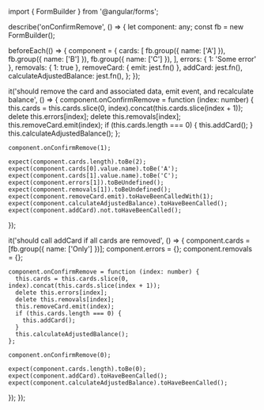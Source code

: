 import { FormBuilder } from '@angular/forms';

describe('onConfirmRemove', () => {
  let component: any;
  const fb = new FormBuilder();

  beforeEach(() => {
    component = {
      cards: [
        fb.group({ name: ['A'] }),
        fb.group({ name: ['B'] }),
        fb.group({ name: ['C'] }),
      ],
      errors: { 1: 'Some error' },
      removals: { 1: true },
      removeCard: { emit: jest.fn() },
      addCard: jest.fn(),
      calculateAdjustedBalance: jest.fn(),
    };
  });

  it('should remove the card and associated data, emit event, and recalculate balance', () => {
    component.onConfirmRemove = function (index: number) {
      this.cards = this.cards.slice(0, index).concat(this.cards.slice(index + 1));
      delete this.errors[index];
      delete this.removals[index];
      this.removeCard.emit(index);
      if (this.cards.length === 0) {
        this.addCard();
      }
      this.calculateAdjustedBalance();
    };

    component.onConfirmRemove(1);

    expect(component.cards.length).toBe(2);
    expect(component.cards[0].value.name).toBe('A');
    expect(component.cards[1].value.name).toBe('C');
    expect(component.errors[1]).toBeUndefined();
    expect(component.removals[1]).toBeUndefined();
    expect(component.removeCard.emit).toHaveBeenCalledWith(1);
    expect(component.calculateAdjustedBalance).toHaveBeenCalled();
    expect(component.addCard).not.toHaveBeenCalled();
  });

  it('should call addCard if all cards are removed', () => {
    component.cards = [fb.group({ name: ['Only'] })];
    component.errors = {};
    component.removals = {};

    component.onConfirmRemove = function (index: number) {
      this.cards = this.cards.slice(0, index).concat(this.cards.slice(index + 1));
      delete this.errors[index];
      delete this.removals[index];
      this.removeCard.emit(index);
      if (this.cards.length === 0) {
        this.addCard();
      }
      this.calculateAdjustedBalance();
    };

    component.onConfirmRemove(0);

    expect(component.cards.length).toBe(0);
    expect(component.addCard).toHaveBeenCalled();
    expect(component.calculateAdjustedBalance).toHaveBeenCalled();
  });
});